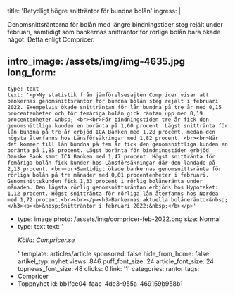 title: 'Betydligt högre snitträntor för bundna bolån'
ingress: |
  <p>Genomsnittsräntorna för bolån med längre bindningstider steg rejält under februari, samtidigt som bankernas snitträntor för rörliga bolån bara ökade något. Detta enligt Compricer.
  </p>
  
intro_image: /assets/img/img-4635.jpg
long_form:
  -
    type: text
    text: '<p>Ny statistik från jämförelsesajten Compricer visar att bankernas genomsnittsräntor för bundna bolån steg rejält i februari 2022. Exempelvis ökade snitträntan för lån bundna på tre år med 0,15 procentenheter och för femåriga bolån gick räntan upp med 0,19 procentenheter.&nbsp; <br><br>För bindningstiden tre år fick den genomsnittliga kunden en boränta på 1,60 procent. Lägst snittränta för lån bundna på tre år erbjöd ICA Banken med 1,28 procent, medan den högsta återfanns hos Länsförsäkringar med 1,82 procent. <br><br>När det kommer till lån bundna på fem år fick den genomsnittliga kunden en boränta på 1,85 procent. Lägst boränta för bindningstiden erbjöd Danske Bank samt ICA Banken med 1,47 procent. Högst snittränta för femåriga bolån fick kunder hos Länsförsäkringar där den landade på 2,13 procent. <br><br>Samtidigt ökade bankernas genomsnittsränta för rörliga bolån på tre månader med 0,01 procentenheter i februari. Genomsnittskunden fick 1,33 procent i rörlig bolåneränta under månaden. Den lägsta rörlig genomsnittsräntan erbjöds hos Hypoteket: 1,12 procent. Högst snittränta för rörliga lån återfanns hos Nordea med 1,72 procent.<br><br></p><h3>Bankernas aktuella bolåneräntor&nbsp;</h3><p><b>&nbsp;Snitträntor i februari 2022:&nbsp;</b></p>'
  -
    type: image
    photo: /assets/img/compricer-feb-2022.png
    size: Normal
  -
    type: text
    text: '<p><i>Källa: Compricer.se</i></p>'
template: articles/article
sponsored: false
hide_from_home: false
artikel_typ: nyhet
views: 846
puff_font_size: 24
article_font_size: 24
topnews_font_size: 48
clicks: 0
link: '1'
categories: rantor
tags:
  - Compricer
  - Toppnyhet
id: bb1fce04-faac-4de3-955a-469159b958b1
